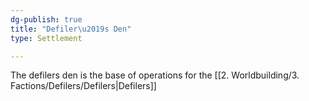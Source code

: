 ```yaml
---
dg-publish: true
title: "Defiler\u2019s Den"
type: Settlement

---
```





The defilers den is the base of operations for the [[2. Worldbuilding/3. Factions/Defilers/Defilers\|Defilers]]